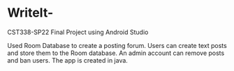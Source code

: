 # WriteIt-
CST338-SP22 Final Project using Android Studio

Used Room Database to create a posting forum. Users can create text posts and store them to the Room database. An admin account can remove posts and ban users. The app is created in java.
